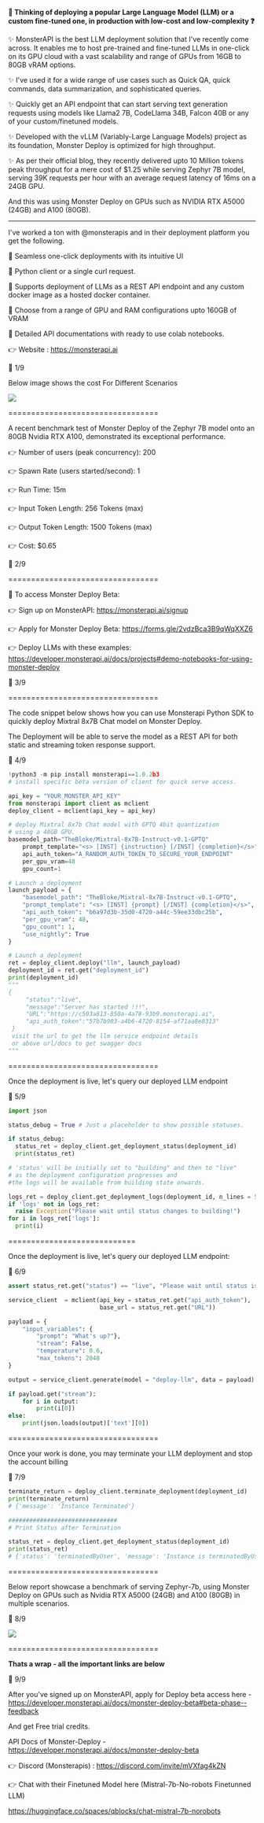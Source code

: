 **🤔 Thinking of deploying a popular Large Language Model (LLM) or a custom fine-tuned one, in production with low-cost and low-complexity ❓**

✨ MonsterAPI is the best LLM deployment solution that I've recently come across. It enables me to host pre-trained and fine-tuned LLMs in one-click on its GPU cloud with a vast scalability and range of GPUs from 16GB to 80GB vRAM options.

✨ I've used it for a wide range of use cases such as Quick QA, quick commands, data summarization, and sophisticated queries.

✨ Quickly get an API endpoint that can start serving text generation requests using models like Llama2 7B, CodeLlama 34B, Falcon 40B or any of your custom/finetuned models.

✨ Developed with the vLLM (Variably-Large Language Models) project as its foundation, Monster Deploy is optimized for high throughput.

✨ As per their official blog, they recently delivered upto 10 Million tokens peak throughput for a mere cost of $1.25 while serving Zephyr 7B model, serving 39K requests per hour with an average request latency of 16ms on a 24GB GPU.

And this was using Monster Deploy on GPUs such as NVIDIA RTX A5000 (24GB)  and A100 (80GB).

----

I've worked a ton with @monsterapis and in their deployment platform you get the following.

📌 Seamless one-click deployments with its intuitive UI

📌 Python client or a single curl request.

📌 Supports deployment of LLMs as a REST API endpoint and any custom docker image as a hosted docker container.

📌 Choose from a range of GPU and RAM configurations upto 160GB of VRAM

📌 Detailed API documentations with ready to use colab notebooks.

👉 Website : https://monsterapi.ai

🧵 1/9

Below image shows the cost For Different Scenarios

![](assets/2024-02-08-18-22-17.png)

=================================

A recent benchmark test of Monster Deploy of the Zephyr 7B model onto an 80GB Nvidia RTX A100, demonstrated its exceptional performance.

👉 Number of users (peak concurrency): 200

👉 Spawn Rate (users started/second): 1

👉 Run Time: 15m

👉 Input Token Length: 256 Tokens (max)

👉 Output Token Length: 1500 Tokens (max)

👉 Cost: $0.65

🧵 2/9

=================================

📌 To access Monster Deploy Beta:

👉 Sign up on MonsterAPI: https://monsterapi.ai/signup

👉 Apply for Monster Deploy Beta: https://forms.gle/2vdzBca3B9qWqXXZ6

👉 Deploy LLMs with these examples: https://developer.monsterapi.ai/docs/projects#demo-notebooks-for-using-monster-deploy

🧵 3/9

=================================

The code snippet below shows how you can use Monsterapi Python SDK to quickly deploy Mixtral 8x7B Chat model on Monster Deploy.

The Deployment will be able to serve the model as a REST API for both static and streaming token response support.

🧵 4/9

```py
!python3 -m pip install monsterapi==1.0.2b3
# install specific beta version of client for quick serve access.

api_key = "YOUR_MONSTER_API_KEY"
from monsterapi import client as mclient
deploy_client = mclient(api_key = api_key)

# deploy Mixtral 8x7b Chat model with GPTQ 4bit quantization
# using a 48GB GPU.
basemodel_path="TheBloke/Mixtral-8x7B-Instruct-v0.1-GPTQ"
    prompt_template="<s> [INST] {instruction} [/INST] {completion}</s>"
    api_auth_token="A_RANDOM_AUTH_TOKEN_TO_SECURE_YOUR_ENDPOINT"
    per_gpu_vram=48
    gpu_count=1

# Launch a deployment
launch_payload = {
    "basemodel_path": "TheBloke/Mixtral-8x7B-Instruct-v0.1-GPTQ",
    "prompt_template": "<s> [INST] {prompt} [/INST] {completion}</s>",
    "api_auth_token": "b6a97d3b-35d0-4720-a44c-59ee33dbc25b",
    "per_gpu_vram": 48,
    "gpu_count": 1,
    "use_nightly": True
}

# Launch a deployment
ret = deploy_client.deploy("llm", launch_payload)
deployment_id = ret.get("deployment_id")
print(deployment_id)
"""
{
     "status":"live",
     "message":"Server has started !!!",
     "URL":"https://c503a813-850a-4a78-93b9.monsterapi.ai",
     "api_auth_token":"57b7b903-a4b6-4720-8154-af71aa8e8313"
 }
 visit the url to get the llm service endpoint details
 or above url/docs to get swagger docs
"""

```

=================================

Once the deployment is live, let's query our deployed LLM endpoint

🧵 5/9

```py
import json

status_debug = True # Just a placeholder to show possible statuses.

if status_debug:
  status_ret = deploy_client.get_deployment_status(deployment_id)
  print(status_ret)

# 'status' will be initially set to "building" and then to "live"
# as the deployment configuration progresses and
#the logs will be available from building state onwards.

logs_ret = deploy_client.get_deployment_logs(deployment_id, n_lines = 50)
if 'logs' not in logs_ret:
  raise Exception("Please wait until status changes to building!")
for i in logs_ret['logs']:
  print(i)

```

============================

Once the deployment is live, let's query our deployed LLM endpoint:

🧵 6/9

```py
assert status_ret.get("status") == "live", "Please wait until status is live!"

service_client  = mclient(api_key = status_ret.get("api_auth_token"),
                          base_url = status_ret.get("URL"))

payload = {
    "input_variables": {
        "prompt": "What's up?"},
        "stream": False,
        "temperature": 0.6,
        "max_tokens": 2048
}

output = service_client.generate(model = "deploy-llm", data = payload)

if payload.get("stream"):
    for i in output:
        print(i[0])
else:
    print(json.loads(output)['text'][0])

```

=================================

Once your work is done, you may terminate your LLM deployment and stop the account billing

🧵 7/9

```py
terminate_return = deploy_client.terminate_deployment(deployment_id)
print(terminate_return)
# {'message': 'Instance Terminated'}

###############################
# Print Status after Termination

status_ret = deploy_client.get_deployment_status(deployment_id)
print(status_ret)
# {'status': 'terminatedByUser', 'message': 'Instance is terminatedByUser'}

```

=================================

Below report showcase a benchmark of serving Zephyr-7b, using Monster Deploy on GPUs such as Nvidia RTX A5000 (24GB)  and A100 (80GB) in multiple scenarios.

🧵 8/9


![](assets/2024-02-08-18-22-04.png)

=================================

**Thats a wrap - all the important links are below**


🧵 9/9

After you've signed up on MonsterAPI, apply for Deploy beta access here - https://developer.monsterapi.ai/docs/monster-deploy-beta#beta-phase--feedback

And get Free trial credits.

API Docs of Monster-Deploy - https://developer.monsterapi.ai/docs/monster-deploy-beta

👉 Discord (Monsterapis) : https://discord.com/invite/mVXfag4kZN

👉 Chat with their Finetuned Model here (Mistral-7b-No-robots Finetunned LLM)

https://huggingface.co/spaces/qblocks/chat-mistral-7b-norobots
